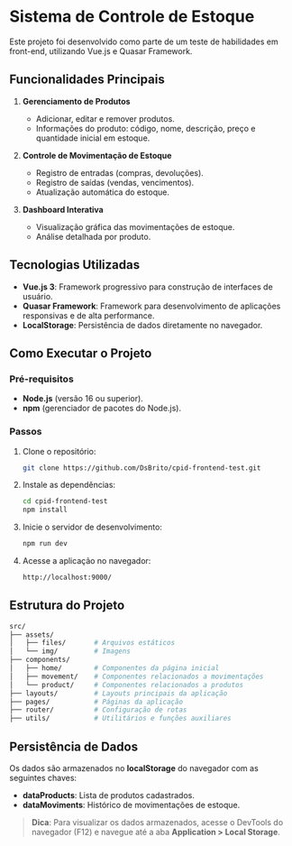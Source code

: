 # Sistema de Controle de Estoque

Este projeto foi desenvolvido como parte de um teste de habilidades em front-end, utilizando Vue.js e Quasar Framework.

## Funcionalidades Principais

1. **Gerenciamento de Produtos**

   - Adicionar, editar e remover produtos.
   - Informações do produto: código, nome, descrição, preço e quantidade inicial em estoque.

2. **Controle de Movimentação de Estoque**

   - Registro de entradas (compras, devoluções).
   - Registro de saídas (vendas, vencimentos).
   - Atualização automática do estoque.

3. **Dashboard Interativa**
   - Visualização gráfica das movimentações de estoque.
   - Análise detalhada por produto.

## Tecnologias Utilizadas

- **Vue.js 3**: Framework progressivo para construção de interfaces de usuário.
- **Quasar Framework**: Framework para desenvolvimento de aplicações responsivas e de alta performance.
- **LocalStorage**: Persistência de dados diretamente no navegador.

## Como Executar o Projeto

### Pré-requisitos

- **Node.js** (versão 16 ou superior).
- **npm** (gerenciador de pacotes do Node.js).

### Passos

1. Clone o repositório:

   ```bash
   git clone https://github.com/DsBrito/cpid-frontend-test.git
   ```

2. Instale as dependências:

   ```bash
   cd cpid-frontend-test
   npm install
   ```

3. Inicie o servidor de desenvolvimento:

   ```bash
   npm run dev
   ```

4. Acesse a aplicação no navegador:

   ```bash
   http://localhost:9000/
   ```

## Estrutura do Projeto

```bash
src/
├── assets/
│   ├── files/       # Arquivos estáticos
│   └── img/         # Imagens
├── components/
│   ├── home/        # Componentes da página inicial
│   ├── movement/    # Componentes relacionados a movimentações
│   └── product/     # Componentes relacionados a produtos
├── layouts/         # Layouts principais da aplicação
├── pages/           # Páginas da aplicação
├── router/          # Configuração de rotas
├── utils/           # Utilitários e funções auxiliares
```

## Persistência de Dados

Os dados são armazenados no **localStorage** do navegador com as seguintes chaves:

- **dataProducts**: Lista de produtos cadastrados.
- **dataMoviments**: Histórico de movimentações de estoque.

> **Dica**: Para visualizar os dados armazenados, acesse o DevTools do navegador (F12) e navegue até a aba **Application > Local Storage**.
